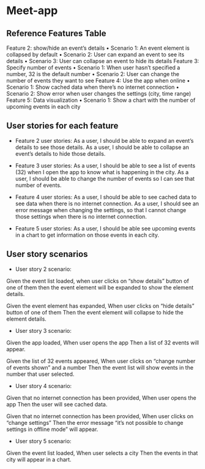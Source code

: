 # Meet-app

## Reference Features Table

Feature 2: show/hide an event’s details
• Scenario 1: An event element is collapsed by default
• Scenario 2: User can expand an event to see its details
• Scenario 3: User can collapse an event to hide its details
Feature 3: Specify number of events
• Scenario 1: When user hasn’t specified a number, 32 is the default number
• Scenario 2: User can change the number of events they want to see
Feature 4: Use the app when online
• Scenario 1: Show cached data when there’s no internet connection
• Scenario 2: Show error when user changes the settings (city, time range)
Feature 5: Data visualization
• Scenario 1: Show a chart with the number of upcoming events in each city

## User stories for each feature

- Feature 2 user stories:
  As a user, I should be able to expand an event’s details to see those details.
  As a user, I should be able to collapse an event’s details to hide those details.

- Feature 3 user stories:
  As a user, I should be able to see a list of events (32) when I open the app to know what is happening in the city.
  As a user, I should be able to change the number of events so I can see that number of events.

- Feature 4 user stories:
  As a user, I should be able to see cached data to see data when there is no internet connection.
  As a user, I should see an error message when changing the settings, so that I cannot change those settings when there is no internet connection.

- Feature 5 user stories:
  As a user, I should be able see upcoming events in a chart to get information on those events in each city.

## User story scenarios

- User story 2 scenario:

Given the event list loaded,
when user clicks on “show details” button of one of them
then the event element will be expanded to show the element details.

Given the event element has expanded,
When user clicks on “hide details” button of one of them
Then the event element will collapse to hide the element details.

- User story 3 scenario:

Given the app loaded,
When user opens the app
Then a list of 32 events will appear.

Given the list of 32 events appeared,
When user clicks on “change number of events shown” and a number
Then the event list will show events in the number that user selected.

- User story 4 scenario:

Given that no internet connection has been provided,
When user opens the app
Then the user will see cached data.

Given that no internet connection has been provided,
When user clicks on “change settings”
Then the error message “it’s not possible to change settings in offline mode” will appear.

- User story 5 scenario:

Given the event list loaded,
When user selects a city
Then the events in that city will appear in a chart.
